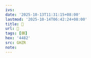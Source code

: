```yaml
---
ivs:
date: '2025-10-13T11:31:15+08:00'
lastmod: '2025-10-14T06:42:24+08:00'
title: 󰨳
url: 󰨳
tags: [䒂]
hex: '4482'
src: GHZR
note:
---
```

